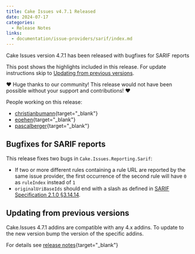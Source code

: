 ```yaml
---
title: Cake Issues v4.7.1 Released
date: 2024-07-17
categories:
  - Release Notes
links:
  - documentation/issue-providers/sarif/index.md
---
```


Cake Issues version 4.7.1 has been released with bugfixes for SARIF reports

<!-- more -->

This post shows the highlights included in this release.
For update instructions skip to [Updating from previous versions](#updating-from-previous-versions).

❤ Huge thanks to our community! This release would not have been possible without your support and contributions! ❤

People working on this release:

* [christianbumann](https://github.com/christianbumann){target="_blank"}
* [eoehen](https://github.com/eoehen){target="_blank"}
* [pascalberger](https://github.com/pascalberger){target="_blank"}

## Bugfixes for SARIF reports

This release fixes two bugs in `Cake.Issues.Reporting.Sarif`:

* If two or more different rules containing a rule URL are reported by the same issue provider,
  the first occurrence of the second rule will have `0` as `ruleIndex` instead of `1`
* `originalUriBaseIds` should end with a slash as defined in [SARIF Specification 2.1.0 §3.14.14].

## Updating from previous versions

Cake.Issues 4.7.1 addins are compatible with any 4.x addins.
To update to the new version bump the version of the specific addins.

For details see [release notes](https://github.com/cake-contrib/Cake.Issues/releases/tag/4.7.1){target="_blank"}

[SARIF Specification 2.1.0 §3.14.14]: https://docs.oasis-open.org/sarif/sarif/v2.1.0/os/sarif-v2.1.0-os.html#_Toc34317431
